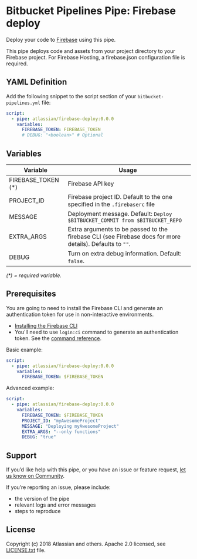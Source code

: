 # Bitbucket Pipelines Pipe: Firebase deploy

Deploy your code to [Firebase](https://firebase.google.com/) using this pipe.

This pipe deploys code and assets from your project directory to your Firebase project. 
For Firebase Hosting, a firebase.json configuration file is required.

## YAML Definition

Add the following snippet to the script section of your `bitbucket-pipelines.yml` file:

```yaml
script:
  - pipe: atlassian/firebase-deploy:0.0.0
    variables:
      FIREBASE_TOKEN: FIREBASE_TOKEN
      # DEBUG: "<boolean>" # Optional
```
## Variables

| Variable              | Usage                                                       |
| --------------------- | ----------------------------------------------------------- |
| FIREBASE_TOKEN (*)    | Firebase API key |
| PROJECT_ID            | Firebase project ID. Default to the one specified in the `.firebaserc` file |
| MESSAGE               | Deployment message. Default: `Deploy $BITBUCKET_COMMIT from $BITBUCKET_REPO` |
| EXTRA_ARGS            | Extra arguments to be passed to the firebase CLI (see Firebase docs for more details). Defaults to `""`.
| DEBUG                 | Turn on extra debug information. Default: `false`. |

_(*) = required variable._

## Prerequisites

You are going to need to install the Firebase CLI and generate an authentication token for use in non-interactive environments.

* [Installing the Firebase CLI](https://firebase.google.com/docs/cli/#install_the_firebase_cli)
* You'll need to use `login:ci` command to generate an authentication token. See the [command reference](https://firebase.google.com/docs/cli/#administrative_commands).


Basic example:

```yaml
script:
  - pipe: atlassian/firebase-deploy:0.0.0
    variables:
      FIREBASE_TOKEN: $FIREBASE_TOKEN
```

Advanced example:

```yaml
script:
  - pipe: atlassian/firebase-deploy:0.0.0
    variables:
      FIREBASE_TOKEN: $FIREBASE_TOKEN
      PROJECT_ID: "myAwesomeProject"
      MESSAGE: "Deploying myAwesomeProject"
      EXTRA_ARGS: "--only functions"
      DEBUG: "true"
```

## Support
If you’d like help with this pipe, or you have an issue or feature request, [let us know on Community](https://community.atlassian.com/t5/forums/postpage/choose-node/true/interaction-style/qanda?add-tags=bitbucket-pipelines,pipes,deployment,firebase).

If you’re reporting an issue, please include:

- the version of the pipe
- relevant logs and error messages
- steps to reproduce

## License
Copyright (c) 2018 Atlassian and others.
Apache 2.0 licensed, see [LICENSE.txt](LICENSE.txt) file.
